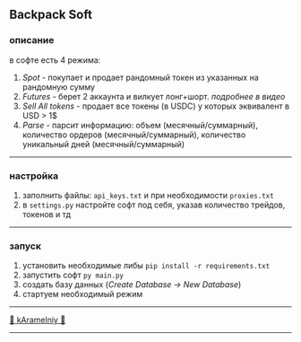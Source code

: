 ## Backpack Soft


### описание
в софте есть 4 режима:
1. *Spot* - покупает и продает рандомный токен из указанных на рандомную сумму
2. *Futures* - берет 2 аккаунта и вилкует лонг+шорт. *подробнее в видео*  
3. *Sell All tokens* - продает все токены (в USDC) у которых эквивалент в USD > 1$
4. *Parse* - парсит информацию: объем (месячный/суммарный), количество ордеров (месячный/суммарный), 
количество уникальный дней (месячный/суммарный)

---

### настройка

1. заполнить файлы: `api_keys.txt` и при необходимости `proxies.txt` 
2. в `settings.py` настройте софт под себя, указав количество трейдов, токенов и тд

---

### запуск

1. установить необходимые либы `pip install -r requirements.txt`
2. запустить софт `py main.py`
3. создать базу данных (*Create Database -> New Database*)
4. стартуем необходимый режим

---

[🍭 kAramelniy 🍭](https://t.me/kAramelniy)

---

